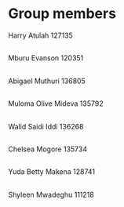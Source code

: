 # Group members
Harry Atulah	127135
##
Mburu Evanson	120351
##
Abigael Muthuri	136805
##
Muloma Olive Mideva	135792
##
Walid Saidi Iddi	136268
##
Chelsea Mogore	135734
##
Yuda Betty Makena	128741
##
Shyleen Mwadeghu	111218
